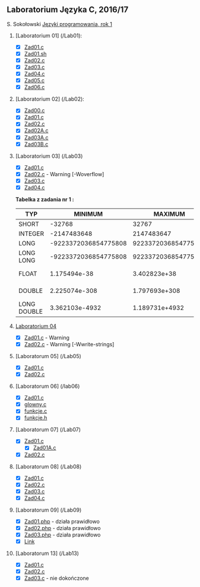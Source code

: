 ## Laboratorium Języka C, 2016/17

S. Sokołowski
[Języki programowania, rok 1](https://inf.ug.edu.pl/~stefan/Dydaktyka/JezProg/)

1. [Laboratorium 01]  (/Lab01):

 	* [x] [Zad01.c](Lab01/Zad01.c)
 	* [x] [Zad01.sh](Lab01/Zad01.sh)
	* [x] [Zad02.c](Lab01/Zad02.c)
	* [x] [Zad03.c](Lab01/Zad03.c)
	* [x] [Zad04.c](Lab01/Zad04.c)
	* [x] [Zad05.c](Lab01/Zad05.c)
	* [x] [Zad06.c](Lab01/Zad06.c)

1. [Laboratorium 02]  (/Lab02):

  	* [x] [Zad00.c](Lab02/Zad00.c)
  	* [x] [Zad01.c](Lab02/Zad01.c)
  	* [x] [Zad02.c](Lab02/Zad02.c)
  	* [x] [Zad02A.c](Lab02/Zad02A.c)
  	* [x] [Zad03A.c](Lab02/Zad03A.c)
  	* [x] [Zad03B.c](Lab02/Zad03B.c)

1. [Laboratorium 03] (/Lab03)
 	* [x] [Zad01.c](Lab03/Zad01.c) 
	* [x] [Zad02.c](Lab03/Zad02.c) - Warning [-Woverflow]
	* [x] [Zad03.c](Lab03/Zad03.c)
	* [x] [Zad04.c](Lab03/Zad04.c)

	**Tabelka z zadania nr 1 :**

	|    TYP      |       MINIMUM       |       MAXIMUM       |      ZIARNO     |      PRECYZJA    |      WE/WY     |
	|-------------|---------------------|---------------------|-----------------|------------------|----------------|
	|SHORT        |               -32768|                32767|                 |                  |       %i       |
	|INTEGER      |          -2147483648|           2147483647|                 |                  |       %i       |
	|LONG         | -9223372036854775808|  9223372036854775807|                 |                  |       %li      |
	|LONG LONG    | -9223372036854775808|  9223372036854775807|                 |                  |       %lli     |
	|FLOAT        |         1.175494e-38|         3.402823e+38|     1.192093e-07|                 6|   %f lub %e    |
	|DOUBLE       |        2.225074e-308|        1.797693e+308|     2.220446e-16|                15|  %lf lub %le   |
	|LONG DOUBLE  |       3.362103e-4932|       1.189731e+4932|     1.084202e-19|                18|   %Lf lub %Le  |


1. [Laboratorium 04](/Lab04)
  	* [x] [Zad01.c](Lab04/Zad01.c) - Warning 
  	* [x] [Zad02.c](Lab04/Zad02.c) - Warning [-Wwrite-strings]

1. [Laboratorum 05] (/Lab05)
 	* [x] [Zad01.c](Lab05/Zad01.c)
 	* [x] [Zad02.c](Lab05/Zad02.c)

1. [Laboratorum 06] (/lab06)
 	* [x] [Zad01.c](Lab06/Zad01.c)
  	* [x] [glowny.c](Lab06/glowny.c)
  	* [x] [funkcje.c](Lab06/funkcje.c)
  	* [x] [funkcje.h](Lab06/funkcje.h)

1. [Laboratorum 07] (/Lab07)
 	* [x] [Zad01.c](Lab07/Zad01.c)
       * [x] [Zad01A.c](Lab07/Zad01A.c)
 	* [x] [Zad02.c](Lab07/Zad02.c)

1. [Laboratorum 08] (/Lab08)
 	* [x] [Zad01.c](Lab08/Zad01.c)
 	* [x] [Zad02.c](Lab08/Zad02.c)
 	* [x] [Zad03.c](Lab08/Zad03.c)
 	* [x] [Zad04.c](Lab08/Zad04.c)

1. [Laboratorum 09] (/Lab09)
 	* [x] [Zad01.php](Lab09/Zad01.php) - działa prawidłowo
 	* [x] [Zad02.php](Lab09/Zad02.php) - działa prawidłowo
 	* [x] [Zad03.php](Lab09/Zad03.php) - działa prawidłowo
 	* [x] [Link](http://sigma.ug.edu.pl/~wdziurdzia/)
 
1. [Laboratorum 13] (/Lab13)
 	* [x] [Zad01.c](Lab13/Zad01.c)
 	* [x] [Zad02.c](Lab13/Zad02.c)
 	* [x] [Zad03.c](Lab13/Zad03.c) - nie dokończone
